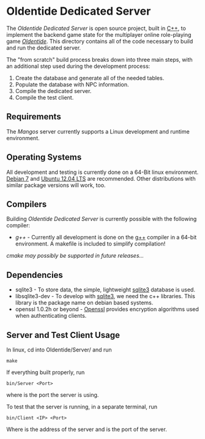 Oldentide Dedicated Server
==
The *Oldentide Dedicated Server* is open source project, built in [C++][1], to implement the 
backend game state for the multiplayer online role-playing game [*Oldentide*][2].  This 
directory contains all of the code necessary to build and run the dedicated server.

The "from scratch" build process breaks down into three main steps, with an additional
step used during the development process:

1. Create the database and generate all of the needed tables.
2. Populate the database with NPC information.
3. Compile the dedicated server.
4. Compile the test client.

Requirements
------------
The *Mangos* server currently supports a Linux development and runtime environment.  

Operating Systems
------------
All development and testing is currently done on a 64-Bit linux environment.
[Debian 7][3] and [Ubuntu 12.04 LTS][4] are recommended. 
Other distributions with similar package versions will work, too.

Compilers
------------
Building *Oldentide Dedicated Server* is currently possible with the following compiler:
* *g++* - Currently all development is done on the [g++][5] compiler in a 64-bit 
   environment.  A makefile is included to simplify compilation!

*cmake may possibly be supported in future releases...*

Dependencies
------------
* sqlite3 - To store data, the simple, lightweight [sqlite3][6] database is used.
* libsqlite3-dev - To develop with [sqlite3][6], we need the c++ libraries.  This
  library is the package name on debian based systems.
* openssl 1.0.2h or beyond - [Openssl][7] provides encryption algorithms used when 
  authenticating clients.

Server and Test Client Usage
------------
In linux, cd into Oldentide/Server/ and run

    make 

If everything built properly, run

    bin/Server <Port>

where <Port> is the port the server is using.

To test that the server is running, in a separate terminal, run

    bin/Client <IP> <Port>

Where <IP> is the address of the server and <Port> is the port of the server.

[1]: http://www.cppreference.com/ "C / C++ reference"
[2]: http://www.oldentide.com/ "Oldentide, a game where you can be anyone!"
[3]: http://www.debian.org/ "Debian · The Universal Operating System"
[4]: http://www.ubuntu.com/ "Ubuntu · The world's most popular free OS"
[5]: https://gcc.gnu.org/ "Gnu C / C++ Compiler"
[6]: https://www.sqlite.org/ "SQLite 3"
[7]: https://www.openssl.org/ "Openssl"
